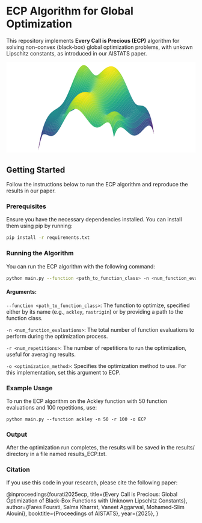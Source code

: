# ECP Algorithm for Global Optimization

This repository implements **Every Call is Precious (ECP)** algorithm for solving non-convex (black-box) global optimization problems, with unkown Lipschitz constants, as introduced in our AISTATS paper. 

![plot](figures/surface_plot.png)

## Getting Started

Follow the instructions below to run the ECP algorithm and reproduce the results in our paper.

### Prerequisites

Ensure you have the necessary dependencies installed. You can install them using pip by running:

```bash
pip install -r requirements.txt
```

### Running the Algorithm
You can run the ECP algorithm with the following command:

```bash
python main.py --function <path_to_function_class> -n <num_function_evaluations> -r <num_repetitions> -o ECP
```

#### Arguments:

```--function <path_to_function_class>```: The function to optimize, specified either by its name (e.g., ```ackley```, ```rastrigin```) or by providing a path to the function class.

```-n <num_function_evaluations>```: The total number of function evaluations to perform during the optimization process.

```-r <num_repetitions>```: The number of repetitions to run the optimization, useful for averaging results.

```-o <optimization_method>```: Specifies the optimization method to use. For this implementation, set this argument to ECP.

### Example Usage
To run the ECP algorithm on the Ackley function with 50 function evaluations and 100 repetitions, use:

```
python main.py --function ackley -n 50 -r 100 -o ECP
```

### Output

After the optimization run completes, the results will be saved in the results/ directory in a file named results_ECP.txt. 


### Citation
If you use this code in your research, please cite the following paper:

@inproceedings{fourati2025ecp,
  title={Every Call is Precious: Global Optimization of Black-Box Functions with Unknown Lipschitz Constants},
  author={Fares Fourati, Salma Kharrat, Vaneet Aggarwal, Mohamed-Slim Alouini},
  booktitle={Proceedings of AISTATS},
  year={2025},
}
